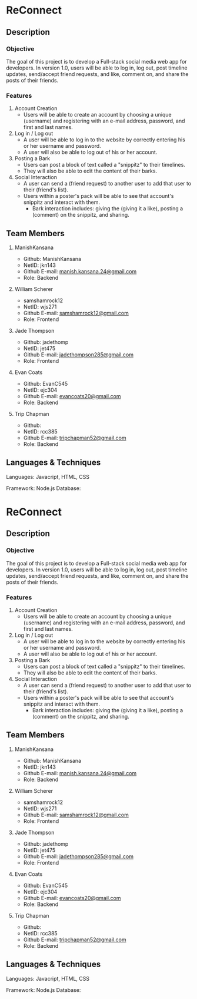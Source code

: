 # ReConnect

## Description

### Objective
  The goal of this project is to develop a Full-stack  social media web app for developers.
  In version 1.0, users will be able to log in, log out, post timeline updates, send/accept friend requests, and like, comment on, and share the posts of their friends.

### Features
1. Account Creation
    - Users will be able to create an account by choosing a unique (username) and registering with an e-mail address, password, and first and last names.
2. Log in / Log out
    - A user will be able to log in to the website by correctly entering his or her username and password.
    - A user will also be able to log out of his or her account.
3. Posting a Bark
   - Users can post a block of text called a "snippitz" to their timelines.
   - They will also be able to edit the content of their barks.
4. Social Interaction
   - A user can send a (friend request) to another user to add that user to their (friend's list).
   - Users within a poster's pack will be able to see that account's snippitz and interact with them.
     - Bark interaction includes: giving the (giving it a like), posting a (comment) on the snippitz, and sharing.
       

## Team Members
1. ManishKansana 
   - Github: ManishKansana
   - NetID: jkn143
   - Github E-mail: manish.kansana.24@gmail.com
   - Role: Backend
     
2. William Scherer 
   - samshamrock12
   - NetID: wjs271
   - Github E-mail: samshamrock12@gmail.com
   - Role: Frontend
     
3. Jade Thompson
    - Github: jadethomp
    - NetID: jet475
    - Github E-mail: jadethompson285@gmail.com
    - Role: Frontend
    
4. Evan Coats 
    - Github: EvanC545
    - NetID: ejc304
    - Github E-mail: evancoats20@gmail.com
    - Role: Backend
    
5. Trip Chapman 
    - Github: 
    - NetID: rcc385
    - Github E-mail: tripchapman52@gmail.com
    - Role: Backend

## Languages & Techniques
  Languages: Javacript, HTML, CSS 
  
  Framework: Node.js
  Database: 
# ReConnect

## Description

### Objective
  The goal of this project is to develop a Full-stack  social media web app for developers.
  In version 1.0, users will be able to log in, log out, post timeline updates, send/accept friend requests, and like, comment on, and share the posts of their friends.

### Features
1. Account Creation
    - Users will be able to create an account by choosing a unique (username) and registering with an e-mail address, password, and first and last names.
2. Log in / Log out
    - A user will be able to log in to the website by correctly entering his or her username and password.
    - A user will also be able to log out of his or her account.
3. Posting a Bark
   - Users can post a block of text called a "snippitz" to their timelines.
   - They will also be able to edit the content of their barks.
4. Social Interaction
   - A user can send a (friend request) to another user to add that user to their (friend's list).
   - Users within a poster's pack will be able to see that account's snippitz and interact with them.
     - Bark interaction includes: giving the (giving it a like), posting a (comment) on the snippitz, and sharing.
       

## Team Members
1. ManishKansana 
   - Github: ManishKansana
   - NetID: jkn143
   - Github E-mail: manish.kansana.24@gmail.com
   - Role: Backend
     
2. William Scherer 
   - samshamrock12
   - NetID: wjs271
   - Github E-mail: samshamrock12@gmail.com
   - Role: Frontend
     
3. Jade Thompson
    - Github: jadethomp
    - NetID: jet475
    - Github E-mail: jadethompson285@gmail.com
    - Role: Frontend
    
4. Evan Coats 
    - Github: EvanC545
    - NetID: ejc304
    - Github E-mail: evancoats20@gmail.com
    - Role: Backend
    
5. Trip Chapman 
    - Github: 
    - NetID: rcc385
    - Github E-mail: tripchapman52@gmail.com
    - Role: Backend

## Languages & Techniques
  Languages: Javacript, HTML, CSS 
  
  Framework: Node.js
  Database: 
